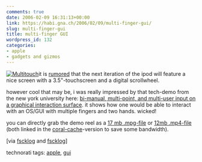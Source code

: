 ```yaml
---
comments: true
date: 2006-02-09 16:31:13+00:00
link: https://habi.gna.ch/2006/02/09/multi-finger-gui/
slug: multi-finger-gui
title: multi-finger GUI
wordpress_id: 132
categories:
- apple
- gadgets and gizmos
---
```



[![Multitouch](https://habi.gna.ch/blog/images/multitouch-tm.jpg)](https://habi.gna.ch/blog/images/multitouch.jpg)it is [rumored](http://www.thinksecret.com/news/0602videoipod.html) that the next iteration of the ipod will feature a nice screen with a 3.5"-touchscreen and a digital scrollwheel.
  
however cool that may be, i was really impressed by that tech-demo from the new york university here: [bi-manual, multi-point, and multi-user input on a graphical interaction surface](http://mrl.nyu.edu/~jhan/ftirtouch/). it shows how one would be able to interact with an OS/GUI with multiple fingers and two hands. wicked!
  
you can directly grab the demo reel as a [17 mb .mpg-file](http://mrl.nyu.edu.nyud.net:8090/~jhan/ftirtouch/multitouchreel.mpg) or [12mb .mp4-file](http://mrl.nyu.edu.nyud.net:8090/~jhan/ftirtouch/multitouchreel.mp4) (both linked in the [coral-cache](http://www.coralcdn.org/)-version to save some bandwidth).



[via [fscklog](http://www.fscklog.com/2006/02/vielfingergui.html) and [fscklog](http://www.fscklog.com/2006/02/ts_richtiger_vi.html)]





technorati tags: [apple](http://www.technorati.com/tag/apple), [gui](http://www.technorati.com/tag/gui)
